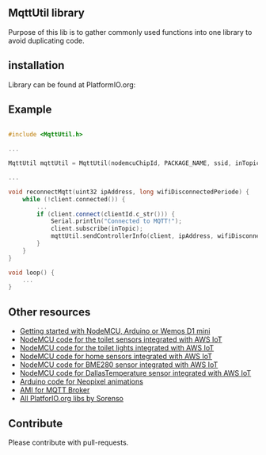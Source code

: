 ## MqttUtil library

Purpose of this lib is to gather commonly used functions into one library to avoid duplicating code.


## installation

Library can be found at PlatformIO.org:


## Example

```cpp

#include <MqttUtil.h>

...

MqttUtil mqttUtil = MqttUtil(nodemcuChipId, PACKAGE_NAME, ssid, inTopic, outTopic, false);

...

void reconnectMqtt(uint32 ipAddress, long wifiDisconnectedPeriode) {
    while (!client.connected()) {
        ...
        if (client.connect(clientId.c_str())) {
            Serial.println("Connected to MQTT!");
            client.subscribe(inTopic);
            mqttUtil.sendControllerInfo(client, ipAddress, wifiDisconnectedPeriode);
        }
    }
}

void loop() {
    ...
}

```


## Other resources

* [Getting started with NodeMCU, Arduino or Wemos D1 mini](https://github.com/5orenso/arduino-getting-started)
* [NodeMCU code for the toilet sensors integrated with AWS IoT](https://github.com/5orenso/nodemcu-mqtt-toilet-project)
* [NodeMCU code for the toilet lights integrated with AWS IoT](https://github.com/5orenso/nodemcu-mqtt-toilet-project-display)
* [NodeMCU code for home sensors integrated with AWS IoT](https://github.com/5orenso/nodemcu-mqtt-home-sensors)
* [NodeMCU code for BME280 sensor integrated with AWS IoT](https://github.com/5orenso/nodemcu-mqtt-bme280)
* [NodeMCU code for DallasTemperature sensor integrated with AWS IoT](https://github.com/5orenso/nodemcu-mqtt-dallastemperature)
* [Arduino code for Neopixel animations](https://github.com/5orenso/nodemcu-neopixel-animations)
* [AMI for MQTT Broker](https://github.com/5orenso/aws-ami-creation)
* [All PlatforIO.org libs by Sorenso](http://platformio.org/lib/search?query=author%253A%2522Sorenso%2522)


## Contribute

Please contribute with pull-requests.
